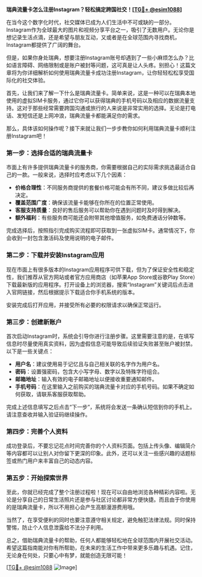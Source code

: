 **瑞典流量卡怎么注册Instagram？轻松搞定跨国社交！[[TG💪+ @esim1088](https://t.me/s/esim1088)]**

在当今这个数字化时代，社交媒体已成为人们生活中不可或缺的一部分。Instagram作为全球最大的图片和视频分享平台之一，吸引了无数用户。无论你是想记录生活点滴，还是希望与朋友互动，又或者是在全球范围内寻找商机，Instagram都提供了广阔的舞台。

但是，如果你身处瑞典，想要注册Instagram账号却遇到了一些小麻烦怎么办？比如语言障碍、网络限制或是账户被封等问题，这可真是让人头疼。别担心！这篇文章将为你详细解析如何使用瑞典流量卡成功注册Instagram，让你轻轻松松享受国际化的社交体验。

首先，让我们来了解一下什么是瑞典流量卡。简单来说，这是一种可以在瑞典本地使用的虚拟SIM卡服务，通过它你可以获得瑞典的手机号码以及相应的数据流量支持。这对于那些经常需要跨国沟通或旅行的人来说是非常实用的选择。无论是打电话、发短信还是上网冲浪，瑞典流量卡都能满足你的需求。

那么，具体该如何操作呢？接下来就让我们一步步教你如何利用瑞典流量卡顺利注册Instagram吧！

### 第一步：选择合适的瑞典流量卡

市面上有许多提供瑞典流量卡的服务商，你需要根据自己的实际需求挑选最适合自己的一款。一般来说，选择时应考虑以下几个因素：

- **价格合理性**：不同服务商提供的套餐价格可能会有所不同，建议多做比较后再决定。
- **覆盖范围广度**：确保该流量卡能够在你所在的位置正常使用。
- **客服支持质量**：良好的售后服务可以帮助你在遇到问题时及时得到解决。
- **额外福利**：有些服务商可能还会附带其他增值服务，如免费通话分钟数等。

完成选择后，按照指引完成购买流程即可获取到一张虚拟SIM卡。通常情况下，你会收到一封包含激活码及使用说明的电子邮件。

### 第二步：下载并安装Instagram应用

现在市面上有很多版本的Instagram应用程序可供下载，但为了保证安全性和稳定性，我们推荐从官方网站或者官方应用商店（如苹果App Store或谷歌Play Store）下载最新版的应用程序。打开设备上的浏览器，搜索“Instagram”关键词后点击进入官网链接，然后根据提示下载适合你手机系统的版本。

安装完成后打开应用，并接受所有必要的权限请求以确保正常运行。

### 第三步：创建新账户

首次启动Instagram时，系统会引导你进行注册步骤。这里需要注意的是，在填写信息时尽量使用真实资料，因为虚假信息可能导致后续验证失败甚至账户被封禁。以下是一些关键点：

- **用户名**：建议使用易于记忆且与自己相关联的名字作为用户名。
- **密码**：设置强密码，包含大小写字母、数字以及特殊字符组合。
- **邮箱地址**：输入有效的电子邮箱地址以便接收重要通知邮件。
- **手机号码**：在这里输入之前购买的瑞典流量卡对应的手机号码。如果不确定如何获取，请联系客服获取帮助。

完成上述信息填写之后点击“下一步”，系统将会发送一条确认短信到你的手机上。请注意查收并输入验证码继续操作。

### 第四步：完善个人资料

成功登录后，不要忘记花点时间完善你的个人资料页面。包括上传头像、编辑简介等内容都可以让别人对你留下更深的印象。此外，还可以关注一些感兴趣的话题标签或热门用户来丰富自己的动态内容。

### 第五步：开始探索世界

至此，你就已经完成了整个注册过程啦！现在可以自由地浏览各种精彩内容啦。无论是分享自己的日常生活照片还是参与社区讨论都非常方便快捷。而且由于你使用的是瑞典流量卡，所以不用担心会产生高额漫游费用哦。

当然了，在享受便利的同时也要注意遵守相关规定，避免触犯法律法规。同时保持警惕，防止个人信息泄露给不法分子利用。

总之，借助瑞典流量卡的帮助，任何人都能够轻松地在全球范围内开展社交活动。希望这篇指南能对你有所帮助，在未来的生活工作中带来更多乐趣与机遇。记住，无论身在何处，只要心中有梦，就能创造无限可能！

[[TG💪+ @esim1088](https://t.me/s/esim1088) ![Image](https://i.postimg.cc/4NQfJmqS/Snipaste-2025-05-13-00-14-12.png)]